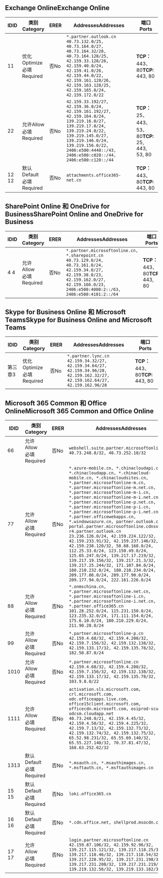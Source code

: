 <!--THIS FILE IS AUTOMATICALLY GENERATED. MANUAL CHANGES WILL BE OVERWRITTEN.-->
<!--Please contact the Office 365 Endpoints team with any questions.-->
<!--China endpoints version 2020070800-->
<!--File generated 2020-08-07 14:00:34.4577-->

## <a name="exchange-online"></a><span data-ttu-id="bbd91-101">Exchange Online</span><span class="sxs-lookup"><span data-stu-id="bbd91-101">Exchange Online</span></span>

<span data-ttu-id="bbd91-102">ID</span><span class="sxs-lookup"><span data-stu-id="bbd91-102">ID</span></span> | <span data-ttu-id="bbd91-103">类别</span><span class="sxs-lookup"><span data-stu-id="bbd91-103">Category</span></span> | <span data-ttu-id="bbd91-104">ER</span><span class="sxs-lookup"><span data-stu-id="bbd91-104">ER</span></span> | <span data-ttu-id="bbd91-105">Addresses</span><span class="sxs-lookup"><span data-stu-id="bbd91-105">Addresses</span></span> | <span data-ttu-id="bbd91-106">端口</span><span class="sxs-lookup"><span data-stu-id="bbd91-106">Ports</span></span>
-- | -------------------- | -- | ---------------------------------------------------------------------------------------------------------------------------------------------------------------------------------------------------------------------------------------------- | ------------------------
<span data-ttu-id="bbd91-107">1</span><span class="sxs-lookup"><span data-stu-id="bbd91-107">1</span></span> | <span data-ttu-id="bbd91-108">优化</span><span class="sxs-lookup"><span data-stu-id="bbd91-108">Optimize</span></span><BR><span data-ttu-id="bbd91-109">必填</span><span class="sxs-lookup"><span data-stu-id="bbd91-109">Required</span></span> | <span data-ttu-id="bbd91-110">否</span><span class="sxs-lookup"><span data-stu-id="bbd91-110">No</span></span> | `*.partner.outlook.cn`<BR>`40.73.132.0/25, 40.73.164.0/27, 40.73.164.32/28, 40.73.164.128/25, 42.159.33.128/26, 42.159.40.0/24, 42.159.41.0/26, 42.159.44.0/22, 42.159.161.128/26, 42.159.163.128/25, 42.159.165.0/24, 42.159.172.0/22` | <span data-ttu-id="bbd91-111">**TCP：** 443、80</span><span class="sxs-lookup"><span data-stu-id="bbd91-111">**TCP:** 443, 80</span></span>
<span data-ttu-id="bbd91-112">2</span><span class="sxs-lookup"><span data-stu-id="bbd91-112">2</span></span> | <span data-ttu-id="bbd91-113">允许</span><span class="sxs-lookup"><span data-stu-id="bbd91-113">Allow</span></span><BR><span data-ttu-id="bbd91-114">必填</span><span class="sxs-lookup"><span data-stu-id="bbd91-114">Required</span></span> | <span data-ttu-id="bbd91-115">否</span><span class="sxs-lookup"><span data-stu-id="bbd91-115">No</span></span> | `42.159.33.192/27, 42.159.36.0/24, 42.159.161.192/27, 42.159.164.0/24, 139.219.16.0/27, 139.219.17.0/24, 139.219.24.0/22, 139.219.145.0/27, 139.219.146.0/24, 139.219.156.0/22, 2406:e500:4440::/43, 2406:e500:c020::/44, 2406:e500:c120::/44` | <span data-ttu-id="bbd91-116">**TCP：** 25、443、53、80</span><span class="sxs-lookup"><span data-stu-id="bbd91-116">**TCP:** 25, 443, 53, 80</span></span>
<span data-ttu-id="bbd91-117">12 </span><span class="sxs-lookup"><span data-stu-id="bbd91-117">12</span></span> | <span data-ttu-id="bbd91-118">默认</span><span class="sxs-lookup"><span data-stu-id="bbd91-118">Default</span></span><BR><span data-ttu-id="bbd91-119">必填</span><span class="sxs-lookup"><span data-stu-id="bbd91-119">Required</span></span> | <span data-ttu-id="bbd91-120">否</span><span class="sxs-lookup"><span data-stu-id="bbd91-120">No</span></span> | `attachments.office365-net.cn` | <span data-ttu-id="bbd91-121">**TCP：** 443、80</span><span class="sxs-lookup"><span data-stu-id="bbd91-121">**TCP:** 443, 80</span></span>

## <a name="sharepoint-online-and-onedrive-for-business"></a><span data-ttu-id="bbd91-122">SharePoint Online 和 OneDrive for Business</span><span class="sxs-lookup"><span data-stu-id="bbd91-122">SharePoint Online and OneDrive for Business</span></span>

<span data-ttu-id="bbd91-123">ID</span><span class="sxs-lookup"><span data-stu-id="bbd91-123">ID</span></span> | <span data-ttu-id="bbd91-124">类别</span><span class="sxs-lookup"><span data-stu-id="bbd91-124">Category</span></span> | <span data-ttu-id="bbd91-125">ER</span><span class="sxs-lookup"><span data-stu-id="bbd91-125">ER</span></span> | <span data-ttu-id="bbd91-126">Addresses</span><span class="sxs-lookup"><span data-stu-id="bbd91-126">Addresses</span></span> | <span data-ttu-id="bbd91-127">端口</span><span class="sxs-lookup"><span data-stu-id="bbd91-127">Ports</span></span>
-- | ----------------- | -- | --------------------------------------------------------------------------------------------------------------------------------------------------------------------------------------------------- | ----------------
<span data-ttu-id="bbd91-128">4 </span><span class="sxs-lookup"><span data-stu-id="bbd91-128">4</span></span> | <span data-ttu-id="bbd91-129">允许</span><span class="sxs-lookup"><span data-stu-id="bbd91-129">Allow</span></span><BR><span data-ttu-id="bbd91-130">必填</span><span class="sxs-lookup"><span data-stu-id="bbd91-130">Required</span></span> | <span data-ttu-id="bbd91-131">否</span><span class="sxs-lookup"><span data-stu-id="bbd91-131">No</span></span> | `*.partner.microsoftonline.cn, *.sharepoint.cn`<BR>`40.73.129.0/24, 40.73.161.0/24, 42.159.34.0/27, 42.159.38.0/23, 42.159.162.0/27, 42.159.166.0/23, 2406:e500:4000:2::/63, 2406:e500:4101:2::/64` | <span data-ttu-id="bbd91-132">**TCP：** 443、80</span><span class="sxs-lookup"><span data-stu-id="bbd91-132">**TCP:** 443, 80</span></span>

## <a name="skype-for-business-online-and-microsoft-teams"></a><span data-ttu-id="bbd91-133">Skype for Business Online 和 Microsoft Teams</span><span class="sxs-lookup"><span data-stu-id="bbd91-133">Skype for Business Online and Microsoft Teams</span></span>

<span data-ttu-id="bbd91-134">ID</span><span class="sxs-lookup"><span data-stu-id="bbd91-134">ID</span></span> | <span data-ttu-id="bbd91-135">类别</span><span class="sxs-lookup"><span data-stu-id="bbd91-135">Category</span></span> | <span data-ttu-id="bbd91-136">ER</span><span class="sxs-lookup"><span data-stu-id="bbd91-136">ER</span></span> | <span data-ttu-id="bbd91-137">Addresses</span><span class="sxs-lookup"><span data-stu-id="bbd91-137">Addresses</span></span> | <span data-ttu-id="bbd91-138">端口</span><span class="sxs-lookup"><span data-stu-id="bbd91-138">Ports</span></span>
-- | -------------------- | -- | -------------------------------------------------------------------------------------------------------------------------------- | ----------------
<span data-ttu-id="bbd91-139">第三章</span><span class="sxs-lookup"><span data-stu-id="bbd91-139">3</span></span> | <span data-ttu-id="bbd91-140">优化</span><span class="sxs-lookup"><span data-stu-id="bbd91-140">Optimize</span></span><BR><span data-ttu-id="bbd91-141">必填</span><span class="sxs-lookup"><span data-stu-id="bbd91-141">Required</span></span> | <span data-ttu-id="bbd91-142">否</span><span class="sxs-lookup"><span data-stu-id="bbd91-142">No</span></span> | `*.partner.lync.cn`<BR>`42.159.34.32/27, 42.159.34.64/27, 42.159.34.96/28, 42.159.162.32/27, 42.159.162.64/27, 42.159.162.96/28` | <span data-ttu-id="bbd91-143">**TCP：** 443、80</span><span class="sxs-lookup"><span data-stu-id="bbd91-143">**TCP:** 443, 80</span></span>

## <a name="microsoft-365-common-and-office-online"></a><span data-ttu-id="bbd91-144">Microsoft 365 Common 和 Office Online</span><span class="sxs-lookup"><span data-stu-id="bbd91-144">Microsoft 365 Common and Office Online</span></span>

<span data-ttu-id="bbd91-145">ID</span><span class="sxs-lookup"><span data-stu-id="bbd91-145">ID</span></span> | <span data-ttu-id="bbd91-146">类别</span><span class="sxs-lookup"><span data-stu-id="bbd91-146">Category</span></span> | <span data-ttu-id="bbd91-147">ER</span><span class="sxs-lookup"><span data-stu-id="bbd91-147">ER</span></span> | <span data-ttu-id="bbd91-148">Addresses</span><span class="sxs-lookup"><span data-stu-id="bbd91-148">Addresses</span></span> | <span data-ttu-id="bbd91-149">端口</span><span class="sxs-lookup"><span data-stu-id="bbd91-149">Ports</span></span>
-- | ------------------- | -- | ---------------------------------------------------------------------------------------------------------------------------------------------------------------------------------------------------------------------------------------------------------------------------------------------------------------------------------------------------------------------------------------------------------------------------------------------------------------------------------------------------------------------------------------------------------------------------------------------------------------------------------------------------------------------------------------------------------------------------------------------------------------------------------------------------------------------------------------------------------------------------- | ----------------
<span data-ttu-id="bbd91-150">6</span><span class="sxs-lookup"><span data-stu-id="bbd91-150">6</span></span> | <span data-ttu-id="bbd91-151">允许</span><span class="sxs-lookup"><span data-stu-id="bbd91-151">Allow</span></span><BR><span data-ttu-id="bbd91-152">必填</span><span class="sxs-lookup"><span data-stu-id="bbd91-152">Required</span></span> | <span data-ttu-id="bbd91-153">否</span><span class="sxs-lookup"><span data-stu-id="bbd91-153">No</span></span> | `webshell.suite.partner.microsoftonline.cn`<BR>`40.73.248.8/32, 40.73.252.10/32` | <span data-ttu-id="bbd91-154">**TCP：** 443、80</span><span class="sxs-lookup"><span data-stu-id="bbd91-154">**TCP:** 443, 80</span></span>
<span data-ttu-id="bbd91-155">7</span><span class="sxs-lookup"><span data-stu-id="bbd91-155">7</span></span> | <span data-ttu-id="bbd91-156">允许</span><span class="sxs-lookup"><span data-stu-id="bbd91-156">Allow</span></span><BR><span data-ttu-id="bbd91-157">必填</span><span class="sxs-lookup"><span data-stu-id="bbd91-157">Required</span></span> | <span data-ttu-id="bbd91-158">否</span><span class="sxs-lookup"><span data-stu-id="bbd91-158">No</span></span> | `*.azure-mobile.cn, *.chinacloudapi.cn, *.chinacloudapp.cn, *.chinacloud-mobile.cn, *.chinacloudsites.cn, *.partner.microsoftonline-m.cn, *.partner.microsoftonline-m.net.cn, *.partner.microsoftonline-m-i.cn, *.partner.microsoftonline-m-i.net.cn, *.partner.microsoftonline-p.net.cn, *.partner.microsoftonline-p-i.cn, *.partner.microsoftonline-p-i.net.cn, *.partner.officewebapps.cn, *.windowsazure.cn, partner.outlook.cn, portal.partner.microsoftonline.cdnsvc.com, r4.partner.outlook.cn`<BR>`23.236.126.0/24, 42.159.224.122/32, 42.159.233.91/32, 42.159.237.146/32, 42.159.238.120/32, 58.68.168.0/24, 112.25.33.0/24, 123.150.49.0/24, 125.65.247.0/24, 139.217.17.219/32, 139.217.19.156/32, 139.217.21.3/32, 139.217.25.244/32, 171.107.84.0/24, 180.210.232.0/24, 180.210.234.0/24, 209.177.86.0/24, 209.177.90.0/24, 209.177.94.0/24, 222.161.226.0/24` | <span data-ttu-id="bbd91-159">**TCP：** 443、80</span><span class="sxs-lookup"><span data-stu-id="bbd91-159">**TCP:** 443, 80</span></span>
<span data-ttu-id="bbd91-160">8</span><span class="sxs-lookup"><span data-stu-id="bbd91-160">8</span></span> | <span data-ttu-id="bbd91-161">允许</span><span class="sxs-lookup"><span data-stu-id="bbd91-161">Allow</span></span><BR><span data-ttu-id="bbd91-162">必填</span><span class="sxs-lookup"><span data-stu-id="bbd91-162">Required</span></span> | <span data-ttu-id="bbd91-163">否</span><span class="sxs-lookup"><span data-stu-id="bbd91-163">No</span></span> | `*.onmschina.cn, *.partner.microsoftonline.net.cn, *.partner.microsoftonline-i.cn, *.partner.microsoftonline-i.net.cn, *.partner.office365.cn`<BR>`101.28.252.0/24, 115.231.150.0/24, 123.235.32.0/24, 171.111.154.0/24, 175.6.10.0/24, 180.210.229.0/24, 211.90.28.0/24` | <span data-ttu-id="bbd91-164">**TCP：** 443、80</span><span class="sxs-lookup"><span data-stu-id="bbd91-164">**TCP:** 443, 80</span></span>
<span data-ttu-id="bbd91-165">9</span><span class="sxs-lookup"><span data-stu-id="bbd91-165">9</span></span> | <span data-ttu-id="bbd91-166">允许</span><span class="sxs-lookup"><span data-stu-id="bbd91-166">Allow</span></span><BR><span data-ttu-id="bbd91-167">必填</span><span class="sxs-lookup"><span data-stu-id="bbd91-167">Required</span></span> | <span data-ttu-id="bbd91-168">否</span><span class="sxs-lookup"><span data-stu-id="bbd91-168">No</span></span> | `*.partner.microsoftonline-p.cn`<BR>`42.159.4.68/32, 42.159.4.200/32, 42.159.7.156/32, 42.159.132.138/32, 42.159.133.17/32, 42.159.135.78/32, 182.50.87.0/24` | <span data-ttu-id="bbd91-169">**TCP：** 443、80</span><span class="sxs-lookup"><span data-stu-id="bbd91-169">**TCP:** 443, 80</span></span>
<span data-ttu-id="bbd91-170">10</span><span class="sxs-lookup"><span data-stu-id="bbd91-170">10</span></span> | <span data-ttu-id="bbd91-171">允许</span><span class="sxs-lookup"><span data-stu-id="bbd91-171">Allow</span></span><BR><span data-ttu-id="bbd91-172">必填</span><span class="sxs-lookup"><span data-stu-id="bbd91-172">Required</span></span> | <span data-ttu-id="bbd91-173">否</span><span class="sxs-lookup"><span data-stu-id="bbd91-173">No</span></span> | `*.partner.microsoftonline.cn`<BR>`42.159.4.68/32, 42.159.4.200/32, 42.159.7.156/32, 42.159.132.138/32, 42.159.133.17/32, 42.159.135.78/32, 103.9.8.0/22` | <span data-ttu-id="bbd91-174">**TCP：** 443、80</span><span class="sxs-lookup"><span data-stu-id="bbd91-174">**TCP:** 443, 80</span></span>
<span data-ttu-id="bbd91-175">11</span><span class="sxs-lookup"><span data-stu-id="bbd91-175">11</span></span> | <span data-ttu-id="bbd91-176">允许</span><span class="sxs-lookup"><span data-stu-id="bbd91-176">Allow</span></span><BR><span data-ttu-id="bbd91-177">必填</span><span class="sxs-lookup"><span data-stu-id="bbd91-177">Required</span></span> | <span data-ttu-id="bbd91-178">否</span><span class="sxs-lookup"><span data-stu-id="bbd91-178">No</span></span> | `activation.sls.microsoft.com, crl.microsoft.com, odc.officeapps.live.com, office15client.microsoft.com, officecdn.microsoft.com, osiprod-scus01-odcsm.cloudapp.net`<BR>`40.73.248.0/21, 42.159.4.45/32, 42.159.4.50/32, 42.159.4.225/32, 42.159.7.13/32, 42.159.132.73/32, 42.159.132.74/32, 42.159.132.75/32, 65.52.98.231/32, 65.55.69.140/32, 65.55.227.140/32, 70.37.81.47/32, 168.63.252.62/32` | <span data-ttu-id="bbd91-179">**TCP：** 443、80</span><span class="sxs-lookup"><span data-stu-id="bbd91-179">**TCP:** 443, 80</span></span>
<span data-ttu-id="bbd91-180">13</span><span class="sxs-lookup"><span data-stu-id="bbd91-180">13</span></span> | <span data-ttu-id="bbd91-181">默认</span><span class="sxs-lookup"><span data-stu-id="bbd91-181">Default</span></span><BR><span data-ttu-id="bbd91-182">必填</span><span class="sxs-lookup"><span data-stu-id="bbd91-182">Required</span></span> | <span data-ttu-id="bbd91-183">否</span><span class="sxs-lookup"><span data-stu-id="bbd91-183">No</span></span> | `*.msauth.cn, *.msauthimages.cn, *.msftauth.cn, *.msftauthimages.cn` | <span data-ttu-id="bbd91-184">**TCP：** 443、80</span><span class="sxs-lookup"><span data-stu-id="bbd91-184">**TCP:** 443, 80</span></span>
<span data-ttu-id="bbd91-185">15 </span><span class="sxs-lookup"><span data-stu-id="bbd91-185">15</span></span> | <span data-ttu-id="bbd91-186">默认</span><span class="sxs-lookup"><span data-stu-id="bbd91-186">Default</span></span><BR><span data-ttu-id="bbd91-187">必填</span><span class="sxs-lookup"><span data-stu-id="bbd91-187">Required</span></span> | <span data-ttu-id="bbd91-188">否</span><span class="sxs-lookup"><span data-stu-id="bbd91-188">No</span></span> | `loki.office365.cn` | <span data-ttu-id="bbd91-189">**TCP：** 443</span><span class="sxs-lookup"><span data-stu-id="bbd91-189">**TCP:** 443</span></span>
<span data-ttu-id="bbd91-190">16 </span><span class="sxs-lookup"><span data-stu-id="bbd91-190">16</span></span> | <span data-ttu-id="bbd91-191">默认</span><span class="sxs-lookup"><span data-stu-id="bbd91-191">Default</span></span><BR><span data-ttu-id="bbd91-192">必填</span><span class="sxs-lookup"><span data-stu-id="bbd91-192">Required</span></span> | <span data-ttu-id="bbd91-193">否</span><span class="sxs-lookup"><span data-stu-id="bbd91-193">No</span></span> | `*.cdn.office.net, shellprod.msocdn.com` | <span data-ttu-id="bbd91-194">**TCP：** 443</span><span class="sxs-lookup"><span data-stu-id="bbd91-194">**TCP:** 443</span></span>
<span data-ttu-id="bbd91-195">17 </span><span class="sxs-lookup"><span data-stu-id="bbd91-195">17</span></span> | <span data-ttu-id="bbd91-196">允许</span><span class="sxs-lookup"><span data-stu-id="bbd91-196">Allow</span></span><BR><span data-ttu-id="bbd91-197">必填</span><span class="sxs-lookup"><span data-stu-id="bbd91-197">Required</span></span> | <span data-ttu-id="bbd91-198">否</span><span class="sxs-lookup"><span data-stu-id="bbd91-198">No</span></span> | `login.partner.microsoftonline.cn`<BR>`42.159.87.106/32, 42.159.92.96/32, 139.217.115.121/32, 139.217.118.25/32, 139.217.118.46/32, 139.217.118.54/32, 139.217.228.95/32, 139.217.231.198/32, 139.217.231.208/32, 139.217.231.219/32, 139.219.132.56/32, 139.219.133.182/32` | <span data-ttu-id="bbd91-199">**TCP：** 443、80</span><span class="sxs-lookup"><span data-stu-id="bbd91-199">**TCP:** 443, 80</span></span>
